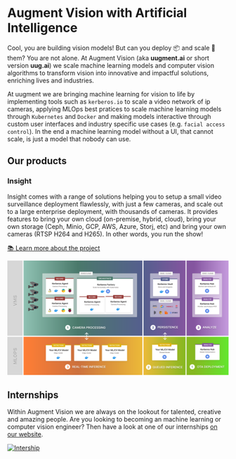 # Augment Vision with Artificial Intelligence

Cool, you are building vision models! But can you deploy 📦 and scale 🚀 them? You are not alone. At Augment Vision (aka **uugment.ai** or short version **uug.ai**) we scale machine learning models and computer vision algorithms to transform vision into innovative and impactful solutions, enriching lives and industries.

At uugment we are bringing machine learning for vision to life by implementing tools such as `kerberos.io` to scale a video network of ip cameras, applying MLOps best pratices to scale machine learning models through `Kubernetes` and `Docker` and making models interactive through custom user interfaces and industry specific use cases (e.g. `facial access control`). In the end a machine learning model without a UI, that cannot scale, is just a model that nobody can use.

## Our products

### Insight

Insight comes with a range of solutions helping you to setup a small video surveillance deployment flawlessly, with just a few cameras, and scale out to a large enterprise deployment, with thousands of cameras. It provides features to bring your own cloud (on-premise, hybrid, cloud), bring your own storage (Ceph, Minio, GCP, AWS, Azure, Storj, etc) and bring your own cameras (RTSP H264 and H265). In other words, you run the show!

[📚 Learn more about the project](https://github.com/uug-ai/insight)

[![Prologue - How it works](https://github.com/kerberos-io/.github/blob/main/profile/Prologue%20-%20How%20it%20works.svg)](https://doc.kerberos.io/prologue/deployments/)

## Internships

Within Augment Vision we are always on the lookout for talented, creative and amazing people. Are you looking to becoming an machine learning or computer vision engineer? Then have a look at one of our internships [on our website](https://uug.ai/about/).

[![Intership](https://img.youtube.com/vi/cLYdl1UKV4o/0.jpg)](https://www.youtube.com/watch?v=cLYdl1UKV4o)
